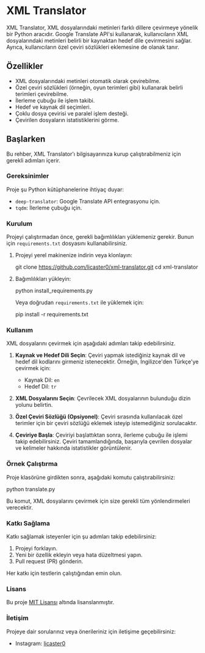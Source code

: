 # XML Translator

XML Translator, XML dosyalarındaki metinleri farklı dillere çevirmeye yönelik bir Python aracıdır. Google Translate API'si kullanarak, kullanıcıların XML dosyalarındaki metinleri belirli bir kaynaktan hedef dile çevirmesini sağlar. Ayrıca, kullanıcıların özel çeviri sözlükleri eklemesine de olanak tanır.

## Özellikler

- XML dosyalarındaki metinleri otomatik olarak çevirebilme.
- Özel çeviri sözlükleri (örneğin, oyun terimleri gibi) kullanarak belirli terimleri çevirebilme.
- İlerleme çubuğu ile işlem takibi.
- Hedef ve kaynak dil seçimleri.
- Çoklu dosya çevirisi ve paralel işlem desteği.
- Çevirilen dosyaların istatistiklerini görme.

## Başlarken

Bu rehber, XML Translator'ı bilgisayarınıza kurup çalıştırabilmeniz için gerekli adımları içerir.

### Gereksinimler

Proje şu Python kütüphanelerine ihtiyaç duyar:
- `deep-translator`: Google Translate API entegrasyonu için.
- `tqdm`: İlerleme çubuğu için.

### Kurulum

Projeyi çalıştırmadan önce, gerekli bağımlılıkları yüklemeniz gerekir. Bunun için `requirements.txt` dosyasını kullanabilirsiniz.

1. Projeyi yerel makinenize indirin veya klonlayın:

   git clone https://github.com/licaster0/xml-translator.git
   cd xml-translator

2. Bağımlılıkları yükleyin:

   python install_requirements.py

   Veya doğrudan `requirements.txt` ile yüklemek için:

   pip install -r requirements.txt

### Kullanım

XML dosyalarını çevirmek için aşağıdaki adımları takip edebilirsiniz.

1. **Kaynak ve Hedef Dili Seçin**:
   Çeviri yapmak istediğiniz kaynak dil ve hedef dil kodlarını girmeniz istenecektir. Örneğin, İngilizce'den Türkçe'ye çevirmek için:
   
   - Kaynak Dil: `en`
   - Hedef Dil: `tr`

2. **XML Dosyalarını Seçin**:
   Çevrilecek XML dosyalarının bulunduğu dizin yolunu belirtin.

3. **Özel Çeviri Sözlüğü (Opsiyonel)**:
   Çeviri sırasında kullanılacak özel terimler için bir çeviri sözlüğü eklemek isteyip istemediğiniz sorulacaktır.

4. **Çeviriye Başla**:
   Çeviriyi başlattıktan sonra, ilerleme çubuğu ile işlemi takip edebilirsiniz. Çeviri tamamlandığında, başarıyla çevrilen dosyalar ve kelimeler hakkında istatistikler görüntülenir.

### Örnek Çalıştırma

Proje klasörüne girdikten sonra, aşağıdaki komutu çalıştırabilirsiniz:

   python translate.py

Bu komut, XML dosyalarını çevirmek için size gerekli tüm yönlendirmeleri verecektir.

### Katkı Sağlama

Katkı sağlamak isteyenler için şu adımları takip edebilirsiniz:

1. Projeyi forklayın.
2. Yeni bir özellik ekleyin veya hata düzeltmesi yapın.
3. Pull request (PR) gönderin.

Her katkı için testlerin çalıştığından emin olun.

### Lisans

Bu proje [MIT Lisansı](LICENSE) altında lisanslanmıştır.

### İletişim

Projeye dair sorularınız veya önerileriniz için iletişime geçebilirsiniz:

- Instagram: [licaster0](https://www.instagram.com/licaster0/)

